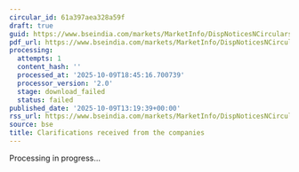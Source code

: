 ```yaml
---
circular_id: 61a397aea328a59f
draft: true
guid: https://www.bseindia.com/markets/MarketInfo/DispNoticesNCirculars.aspx?Noticeid={D601BB14-0837-42A8-8612-2BD1CF106492}&noticeno=20251009-38&dt=10/09/2025&icount=38&totcount=72&flag=0
pdf_url: https://www.bseindia.com/markets/MarketInfo/DispNoticesNCirculars.aspx?Noticeid={D601BB14-0837-42A8-8612-2BD1CF106492}&noticeno=20251009-38&dt=10/09/2025&icount=38&totcount=72&flag=0
processing:
  attempts: 1
  content_hash: ''
  processed_at: '2025-10-09T18:45:16.700739'
  processor_version: '2.0'
  stage: download_failed
  status: failed
published_date: '2025-10-09T13:19:39+00:00'
rss_url: https://www.bseindia.com/markets/MarketInfo/DispNoticesNCirculars.aspx?Noticeid={D601BB14-0837-42A8-8612-2BD1CF106492}&noticeno=20251009-38&dt=10/09/2025&icount=38&totcount=72&flag=0
source: bse
title: Clarifications received from the companies
---
```


Processing in progress...